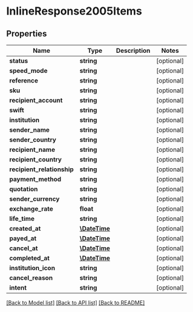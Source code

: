 # InlineResponse2005Items

## Properties
Name | Type | Description | Notes
------------ | ------------- | ------------- | -------------
**status** | **string** |  | [optional] 
**speed_mode** | **string** |  | [optional] 
**reference** | **string** |  | [optional] 
**sku** | **string** |  | [optional] 
**recipient_account** | **string** |  | [optional] 
**swift** | **string** |  | [optional] 
**institution** | **string** |  | [optional] 
**sender_name** | **string** |  | [optional] 
**sender_country** | **string** |  | [optional] 
**recipient_name** | **string** |  | [optional] 
**recipient_country** | **string** |  | [optional] 
**recipient_relationship** | **string** |  | [optional] 
**payment_method** | **string** |  | [optional] 
**quotation** | **string** |  | [optional] 
**sender_currency** | **string** |  | [optional] 
**exchange_rate** | **float** |  | [optional] 
**life_time** | **string** |  | [optional] 
**created_at** | [**\DateTime**](\DateTime.md) |  | [optional] 
**payed_at** | [**\DateTime**](\DateTime.md) |  | [optional] 
**cancel_at** | [**\DateTime**](\DateTime.md) |  | [optional] 
**completed_at** | [**\DateTime**](\DateTime.md) |  | [optional] 
**institution_icon** | **string** |  | [optional] 
**cancel_reason** | **string** |  | [optional] 
**intent** | **string** |  | [optional] 

[[Back to Model list]](../README.md#documentation-for-models) [[Back to API list]](../README.md#documentation-for-api-endpoints) [[Back to README]](../README.md)



